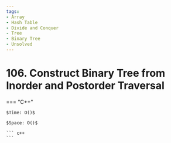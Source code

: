 ```yaml
---
tags:
- Array
- Hash Table
- Divide and Conquer
- Tree
- Binary Tree
- Unsolved
---
```



# 106. Construct Binary Tree from Inorder and Postorder Traversal

=== "C++"

    $Time: O()$

    $Space: O()$

    ``` c++
    ```